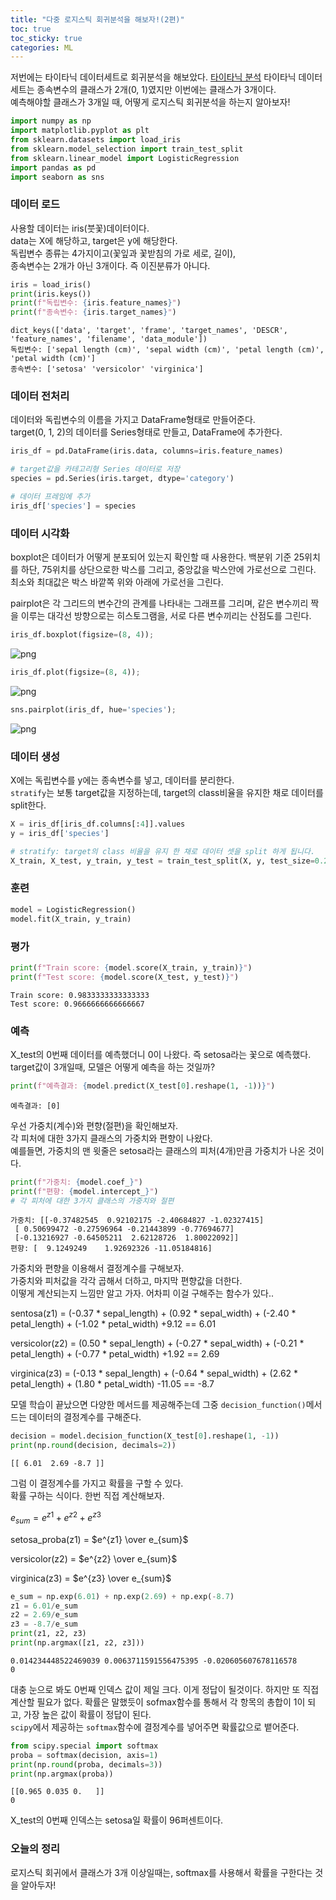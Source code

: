 ```yaml
---
title: "다중 로지스틱 회귀분석을 해보자!(2편)"
toc: true
toc_sticky: true
categories: ML
---
```


저번에는 타이타닉 데이터세트로 회귀분석을 해보았다. [타이타닉 분석](https://dongju923.github.io/ml/Multiple_Logistic_Regression/)
타이타닉 데이터세트는 종속변수의 클래스가 2개(0, 1)였지만 이번에는 클래스가 3개이다.  
예측해야할 클래스가 3개일 때, 어떻게 로지스틱 회귀분석을 하는지 알아보자!  


```python
import numpy as np
import matplotlib.pyplot as plt
from sklearn.datasets import load_iris
from sklearn.model_selection import train_test_split
from sklearn.linear_model import LogisticRegression
import pandas as pd
import seaborn as sns
```

### 데이터 로드
사용할 데이터는 iris(붓꽃)데이터이다.  
data는 X에 해당하고, target은 y에 해당한다.  
독립변수 종류는 4가지이고(꽃잎과 꽃받침의 가로 세로, 길이),  
종속변수는 2개가 아닌 3개이다. 즉 이진분류가 아니다.


```python
iris = load_iris()
print(iris.keys())
print(f"독립변수: {iris.feature_names}")
print(f"종속변수: {iris.target_names}")
```

    dict_keys(['data', 'target', 'frame', 'target_names', 'DESCR', 'feature_names', 'filename', 'data_module'])
    독립변수: ['sepal length (cm)', 'sepal width (cm)', 'petal length (cm)', 'petal width (cm)']
    종속변수: ['setosa' 'versicolor' 'virginica']


### 데이터 전처리
데이터와 독립변수의 이름을 가지고 DataFrame형태로 만들어준다.  
target(0, 1, 2)의 데이터를 Series형태로 만들고, DataFrame에 추가한다.


```python
iris_df = pd.DataFrame(iris.data, columns=iris.feature_names)

# target값을 카테고리형 Series 데이터로 저장
species = pd.Series(iris.target, dtype='category')

# 데이터 프레임에 추가
iris_df['species'] = species
```

### 데이터 시각화
boxplot은 데이터가 어떻게 분포되어 있는지 확인할 때 사용한다. 백분위 기준 25위치를 하단, 75위치를 상단으로한 박스를 그리고, 중앙값을 박스안에 가로선으로 그린다. 최소와 최대값은 박스 바깥쪽 위와 아래에 가로선을 그린다.  

pairplot은 각 그리드의 변수간의 관계를 나타내는 그래프를 그리며, 같은 변수끼리 짝을 이루는 대각선 방향으로는 히스토그램을, 서로 다른 변수끼리는 산점도를 그린다.


```python
iris_df.boxplot(figsize=(8, 4));
```

![png](/assets/images/regression/test_6_0.png)
    



```python
iris_df.plot(figsize=(8, 4));
```

![png](/assets/images/regression/test_7_0.png)
    



```python
sns.pairplot(iris_df, hue='species');
```

![png](/assets/images/regression/test_8_0.png)
    


### 데이터 생성
X에는 독립변수를 y에는 종속변수를 넣고, 데이터를 분리한다.  
`stratify`는 보통 target값을 지정하는데, target의 class비율을 유지한 채로 데이터를 split한다. 


```python
X = iris_df[iris_df.columns[:4]].values
y = iris_df['species']

# stratify: target의 class 비율을 유지 한 채로 데이터 셋을 split 하게 됩니다.
X_train, X_test, y_train, y_test = train_test_split(X, y, test_size=0.2, stratify=y)
```

### 훈련


```python
model = LogisticRegression()
model.fit(X_train, y_train)
```


### 평가


```python
print(f"Train score: {model.score(X_train, y_train)}")
print(f"Test score: {model.score(X_test, y_test)}")
```

    Train score: 0.9833333333333333
    Test score: 0.9666666666666667


### 예측
X_test의 0번째 데이터를 예측했더니 0이 나왔다. 즉 setosa라는 꽃으로 예측했다. target값이 3개일때, 모델은 어떻게 예측을 하는 것일까?


```python
print(f"예측결과: {model.predict(X_test[0].reshape(1, -1))}")
```

    예측결과: [0]


우선 가중치(계수)와 편향(절편)을 확인해보자.  
각 피처에 대한 3가지 클래스의 가중치와 편향이 나왔다.  
예를들면, 가중치의 맨 윗줄은 setosa라는 클래스의 피처(4개)만큼 가중치가 나온 것이다.


```python
print(f"가중치: {model.coef_}")
print(f"편향: {model.intercept_}")
# 각 피처에 대한 3가지 클래스의 가중치와 절편
```

    가중치: [[-0.37482545  0.92102175 -2.40684827 -1.02327415]
     [ 0.50699472 -0.27596964 -0.21443899 -0.77694677]
     [-0.13216927 -0.64505211  2.62128726  1.80022092]]
    편향: [  9.1249249    1.92692326 -11.05184816]


가중치와 편향을 이용해서 결정계수를 구해보자.  
가중치와 피처값을 각각 곱해서 더하고, 마지막 편향값을 더한다.  
이떻게 계산되는지 느낌만 알고 가자. 어차피 이걸 구해주는 함수가 있다..

sentosa(z1) = (-0.37 \* sepal_length) + (0.92 \* sepal_width) + (-2.40 \* petal_length) + (-1.02 \* petal_width) +9.12 == 6.01  

versicolor(z2) = (0.50 \* sepal_length) + (-0.27 \* sepal_width) + (-0.21 \* petal_length) + (-0.77 \* petal_width) +1.92 == 2.69  

virginica(z3) = (-0.13 \* sepal_length) + (-0.64 \* sepal_width) + (2.62 \* petal_length) + (1.80 \* petal_width) -11.05 == -8.7  

모델 학습이 끝났으면 다양한 메서드를 제공해주는데 그중 `decision_function()`메서드는 데이터의 결정계수를 구해준다.  


```python
decision = model.decision_function(X_test[0].reshape(1, -1))
print(np.round(decision, decimals=2))
```

    [[ 6.01  2.69 -8.7 ]]


그럼 이 결정계수를 가지고 확률을 구할 수 있다.  
확률 구하는 식이다. 한번 직접 계산해보자.

$e_{sum} = e^{z1} + e^{z2} + e^{z3}$  

setosa_proba(z1) = $e^{z1} \over e_{sum}$  

versicolor(z2) = $e^{z2} \over e_{sum}$  

virginica(z3) = $e^{z3} \over e_{sum}$  




```python
e_sum = np.exp(6.01) + np.exp(2.69) + np.exp(-8.7)
z1 = 6.01/e_sum
z2 = 2.69/e_sum
z3 = -8.7/e_sum
print(z1, z2, z3)
print(np.argmax([z1, z2, z3]))
```

    0.014234448522469039 0.0063711591556475395 -0.020605607678116578
    0


대충 눈으로 봐도 0번째 인덱스 값이 제일 크다. 이게 정답이 될것이다.
하지만 또 직접 계산할 필요가 없다. 확률은 말했듯이 sofmax함수를 통해서 각 항목의 총합이 1이 되고, 가장 높은 값이 확률이 정답이 된다.  
`scipy`에서 제공하는 `softmax`함수에 결정계수를 넣어주면 확률값으로 뱉어준다.


```python
from scipy.special import softmax
proba = softmax(decision, axis=1)
print(np.round(proba, decimals=3))
print(np.argmax(proba))
```

    [[0.965 0.035 0.   ]]
    0


X_test의 0번째 인덱스는 setosa일 확률이 96퍼센트이다.  

### 오늘의 정리
로지스틱 회귀에서 클래스가 3개 이상일때는, softmax를 사용해서 확률을 구한다는 것을 알아두자!